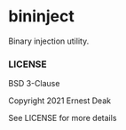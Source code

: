 # bininject
Binary injection utility.

### LICENSE
BSD 3-Clause

Copyright 2021 Ernest Deak

See LICENSE for more details

